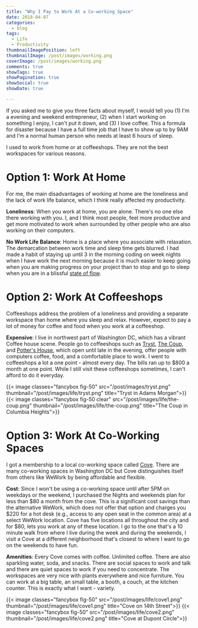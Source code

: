 ```yaml
---
title: "Why I Pay to Work At a Co-working Space"
date: 2018-04-07
categories:
  - blog
tags:
  - Life
  - Productivity
thumbnailImagePosition: left
thumbnailImage: /post/images/working.png
coverImage: /post/images/working.png
comments: true
showTags: true
showPagination: true
showSocial: true
showDate: true

---
```


If you asked me to give you three facts about myself, I would tell you (1) I'm a evening and weekend entrepreneur, (2) when I start working on something I enjoy, I can't put it down, and (3) I love coffee. This a formula for disaster because I have a full time job that I have to show up to by 9AM and I'm a normal human person who needs at least 6 hours of sleep.

<!--more-->

I used to work from home or at coffeeshops. They are not the best workspaces for various reasons.

# Option 1: Work At Home
For me, the main disadvantages of working at home are the loneliness and the lack of work life balance, which I think really affected my productivity.

**Loneliness**: When you work at home, you are alone. There's no one else there working with you. I, and I think most people, feel more productive and get more motivated to work when surrounded by other people who are also working on their computers.

**No Work Life Balance**: Home is a place where you associate with relaxation. The demarcation between work time and sleep time gets blurred. I had made a habit of staying up until 3 in the morning coding on week nights when I have work the next morning because it is much easier to keep going when you are making progress on your project than to stop and go to sleep when you are in a blissful [state of flow](https://hackernoon.com/flow-state-hacking-your-productivity-95b28668e280).

# Option 2: Work At Coffeeshops
Coffeeshops address the problem of a loneliness and providing a separate workspace than home where you sleep and relax. However, expect to pay a lot of money for coffee and food when you work at a coffeeshop.

**Expensive**: I live in northwest part of Washington DC, which has a vibrant Coffee house scene. People go to coffeeshops such as [Tryst](https://www.yelp.com/biz/tryst-washington), [The Coup](https://www.yelp.com/biz/the-coup-calgary), and [Potter's House](https://www.yelp.com/biz/potters-house-washington), which open until late in the evening, offer people with computers coffee, food, and a comfortable place to work. I went to coffeeshops a lot a one point - almost every day. The bills ran up to $800 a month at one point. While I still visit these coffeeshops sometimes, I can't afford to do it everyday.

{{< image classes="fancybox fig-50" src="/post/images/tryst.png"
thumbnail="/post/images/life/tryst.png" title="Tryst in Adams Morgan">}}
{{< image classes="fancybox fig-50 clear" src="/post/images/life/the-coup.png" thumbnail="/post/images/life/the-coup.png" title="The Coup in Columbia Heights">}}

# Option 3: Work At Co-Working Spaces

I got a membership to a local co-working space called [Cove](https://cove.is/). There are many co-working spaces in Washington DC but Cove distinguishes itself from others like WeWork by being affordable and flexible.

**Cost**:  Since I won't be using a co-working space until after 5PM on weekdays or the weekend, I purchased the Nights and weekends plan for less than $80 a month from the cove. This is a significant cost savings than the alternative WeWork, which does not offer that option and charges you $220 for a hot desk (e.g., access to any open seat in the common area) at a select WeWork location. Cove has five locations all throughout the city and for $80, lets you work at any of these location. I go to the one that's a 10 minute walk from where I live during the week and during the weekends, I visit a Cove at a different neighborhood that's closest to where I want to go on the weekends to have fun.

**Amenities**:  Every Cove comes with coffee. Unlimited coffee. There are also sparkling water, soda, and snacks. There are social spaces to work and talk and there are quiet spaces to work if you need to concentrate. The workspaces are very nice with plants everywhere and nice furniture. You can work at a big table, an small table, a booth, a couch, at the kitchen counter. This is exactly what I want - variety.

{{< image classes="fancybox fig-50" src="/post/images/life/cove1.png"
thumbnail="/post/images/life/cove1.png" title="Cove on 14th Street">}}
{{< image classes="fancybox fig-50" src="/post/images/life/cove2.png"
thumbnail="/post/images/life/cove2.png" title="Cove at Dupont Circle">}}
